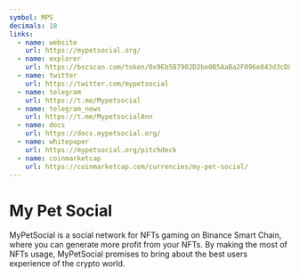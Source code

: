 ```yaml
---
symbol: MPS
decimals: 18
links:
  - name: website
    url: https://mypetsocial.org/
  - name: explorer
    url: https://bscscan.com/token/0x9Eb5B7902D2be0B5AaBa2F096e043d3cD804e6dF
  - name: twitter
    url: https://twitter.com/mypetsocial
  - name: telegram
    url: https://t.me/Mypetsocial
  - name: telegram_news
    url: https://t.me/MypetsocialAnn
  - name: docs
    url: https://docs.mypetsocial.org/
  - name: whitepaper
    url: https://mypetsocial.org/pitchdeck
  - name: coinmarketcap
    url: https://coinmarketcap.com/currencies/my-pet-social/
---
```


# My Pet Social

MyPetSocial is a social network for NFTs gaming on Binance Smart Chain, where you can generate more profit from your NFTs. By making the most of NFTs usage, MyPetSocial promises to bring about the best users experience of the crypto world.
